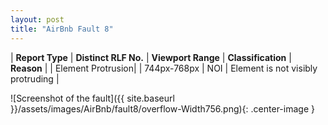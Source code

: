 ```yaml
---
layout: post
title: "AirBnb Fault 8"
---
```

| **Report Type** | **Distinct RLF No.** | **Viewport Range** | **Classification** | **Reason** |
| Element Protrusion|  | 744px-768px | NOI | Element is not visibly protruding | 

![Screenshot of the fault]({{ site.baseurl }}/assets/images/AirBnb/fault8/overflow-Width756.png){: .center-image }